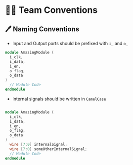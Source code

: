 # 👨‍🚒 Team Conventions

## 🖊️ Naming Conventions

- Input and Output ports should be prefixed with `i_` and `o_` 
```Verilog
module AmazingModule (
  i_clk,
  i_data,
  i_en,
  o_flag,
  o_data
) 
  // Module Code
endmodule
```
- Internal signals should be written in `CamelCase`
```Verilog

module AmazingModule (
  i_clk,
  i_data,
  i_en,
  o_flag,
  o_data
) 
  wire [7:0] internalSignal;
  wire [7:0] someOtherInternalSignal;
  // Module Code
endmodule